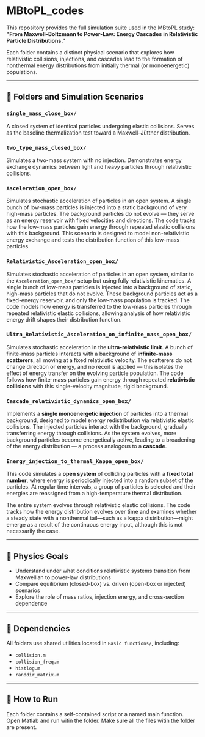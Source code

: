 # MBtoPL_codes

This repository provides the full simulation suite used in the MBtoPL study:  
**"From Maxwell–Boltzmann to Power-Law: Energy Cascades in Relativistic Particle Distributions."**

Each folder contains a distinct physical scenario that explores how relativistic collisions, injections, and cascades lead to the formation of nonthermal energy distributions from initially thermal (or monoenergetic) populations.


---

## 📁 Folders and Simulation Scenarios

### `single_mass_close_box/`
A closed system of identical particles undergoing elastic collisions. Serves as the baseline thermalization test toward a Maxwell–Jüttner distribution.

### `two_type_mass_closed_box/`
Simulates a two-mass system with no injection. Demonstrates energy exchange dynamics between light and heavy particles through relativistic collisions.

### `Asceleration_open_box/`
Simulates stochastic acceleration of particles in an open system. A single bunch of low-mass particles is injected into a static background of very high-mass particles. The background particles do not evolve — they serve as an energy reservoir with fixed velocities and directions. The code tracks how the low-mass particles gain energy through repeated elastic collisions with this background. This scenario is designed to model non-relativistic energy exchange and tests the distribution function of this low-mass particles.

### `Relativistic_Asceleration_open_box/`
Simulates stochastic acceleration of particles in an open system, similar to the `Asceleration_open_box/` setup but using fully relativistic kinematics. A single bunch of low-mass particles is injected into a background of static, high-mass particles that do not evolve. These background particles act as a fixed-energy reservoir, and only the low-mass population is tracked. The code models how energy is transferred to the low-mass particles through repeated relativistic elastic collisions, allowing analysis of how relativistic energy drift shapes their distribution function.


### `Ultra_Relativistic_Asceleration_on_infinite_mass_open_box/`
Simulates stochastic acceleration in the **ultra-relativistic limit**. A bunch of finite-mass particles interacts with a background of **infinite-mass scatterers**, all moving at a fixed relativistic velocity. The scatterers do not change direction or energy, and no recoil is applied — this isolates the effect of energy transfer on the evolving particle population. The code follows how finite-mass particles gain energy through repeated **relativistic collisions** with this single-velocity magnitude, rigid background.


### `Cascade_relativistic_dynamics_open_box/`

Implements a **single monoenergetic injection** of particles into a thermal background, designed to model energy redistribution via relativistic elastic collisions. The injected particles interact with the background, gradually transferring energy through collisions. As the system evolves, more background particles become energetically active, leading to a broadening of the energy distribution — a process analogous to a **cascade**.


### `Energy_injection_to_thermal_Kappa_open_box/`

This code simulates a **open system** of colliding particles with a **fixed total number**, where energy is periodically injected into a random subset of the particles. At regular time intervals, a group of particles is selected and their energies are reassigned from a high-temperature thermal distribution.

The entire system evolves through relativistic elastic collisions. The code tracks how the energy distribution evolves over time and examines whether a steady state with a nonthermal tail—such as a kappa distribution—might emerge as a result of the continuous energy input, although this is not necessarily the case.

---

## 🧠 Physics Goals

- Understand under what conditions relativistic systems transition from Maxwellian to power-law distributions
- Compare equilibrium (closed-box) vs. driven (open-box or injected) scenarios
- Explore the role of mass ratios, injection energy, and cross-section dependence

---

## 📌 Dependencies

All folders use shared utilities located in `Basic functions/`, including:
- `collision.m`
- `collision_freq.m`
- `histlog.m`
- `randdir_matrix.m`

---


## 🧪 How to Run

Each folder contains a self-contained script or a named main function.
Open Matlab and run witin the folder. Make sure all the files witin the folder are present.
